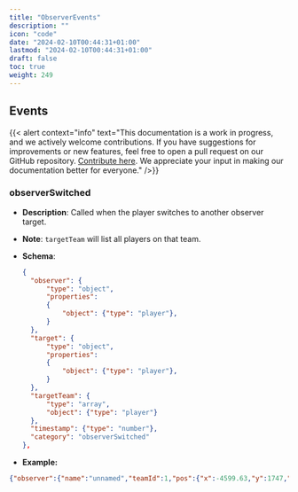 ```yaml
---
title: "ObserverEvents"
description: ""
icon: "code"
date: "2024-02-10T00:44:31+01:00"
lastmod: "2024-02-10T00:44:31+01:00"
draft: false
toc: true
weight: 249
---
```


## Events

{{< alert context="info" text="This documentation is a work in progress, and we actively welcome contributions. If you have suggestions for improvements or new features, feel free to open a pull request on our GitHub repository. [Contribute here](https://www.github.com/zeejayym/liveapi-documentation). We appreciate your input in making our documentation better for everyone." />}}

### observerSwitched

- **Description**: Called when the player switches to another observer target.

- **Note**: `targetTeam` will list all players on that team.

- **Schema**:

  ```json
  {
    "observer": {
        "type": "object",
        "properties":
        {
            "object": {"type": "player"},
        }
    },
    "target": {
        "type": "object",
        "properties":
        {
            "object": {"type": "player"},
        }
    },
    "targetTeam": {
        "type": "array",
        "object": {"type": "player"}
    },
    "timestamp": {"type": "number"},
    "category": "observerSwitched"
  },
  ```

- **Example:**

```json
{"observer":{"name":"unnamed","teamId":1,"pos":{"x":-4599.63,"y":1747,"z":-6074.25},"angles":{"x":0,"y":0,"z":0},"squadIndex":0,"teamName":"Spectator","character":"Bloodhound","skin":"Original"},"target":{"name":"AntimonyAsp","teamId":8,"pos":{"x":-23004,"y":19100.6,"z":-6327},"angles":{"x":0,"y":126.475,"z":0},"squadIndex":0,"teamName":"Team07","character":"Bangalore","skin":"CrimsonQueen"},"timestamp":1638392421,"category":"observerSwitched"},
```